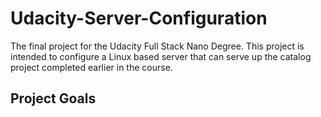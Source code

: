 # Udacity-Server-Configuration
The final project for the Udacity Full Stack Nano Degree. This project is intended to configure a Linux based server that can serve up the catalog project completed earlier in the course. 

## Project Goals
